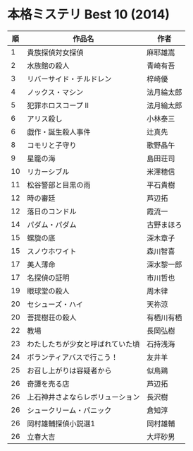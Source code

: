 # 本格ミステリ Best 10 (2014)

| 順   | 作品名              | 作者    |
| --- | ---------------- | ----- |
| 1   | 貴族探偵対女探偵         | 麻耶雄嵩  |
| 2   | 水族館の殺人           | 青崎有吾  |
| 3   | リバーサイド・チルドレン     | 梓崎優   |
| 4   | ノックス・マシン         | 法月綸太郎 |
| 5   | 犯罪ホロスコープ Ⅱ       | 法月綸太郎 |
| 6   | アリス殺し            | 小林泰三  |
| 6   | 戯作・誕生殺人事件        | 辻真先   |
| 8   | コモリと子守り          | 歌野晶午  |
| 9   | 星籠の海             | 島田荘司  |
| 10  | リカーシブル           | 米澤穂信  |
| 11  | 松谷警部と目黒の雨        | 平石貴樹  |
| 12  | 時の審廷             | 芦辺拓   |
| 12  | 落日のコンドル          | 霞流一   |
| 14  | パダム・パダム          | 古野まほろ |
| 15  | 螺旋の底             | 深木章子  |
| 15  | スノウホワイト          | 森川智喜  |
| 17  | 美人薄命             | 深水黎一郎 |
| 17  | 名探偵の証明           | 市川哲也  |
| 19  | 眼球堂の殺人           | 周木律   |
| 20  | セシューズ・ハイ         | 天祢涼   |
| 20  | 菩提樹荘の殺人          | 有栖川有栖 |
| 22  | 教場               | 長岡弘樹  |
| 23  | わたしたちが少女と呼ばれていた頃 | 石持浅海  |
| 24  | ボランティアバスで行こう！    | 友井羊   |
| 25  | お召し上がりは容疑者から     | 似鳥鶏   |
| 26  | 奇譚を売る店           | 芦辺拓   |
| 26  | 上石神井さよならレボリューション | 長沢樹   |
| 26  | シュークリーム・パニック     | 倉知淳   |
| 26  | 岡村雄輔探偵小説選1       | 岡村雄輔  |
| 26  | 立春大吉             | 大坪砂男  |